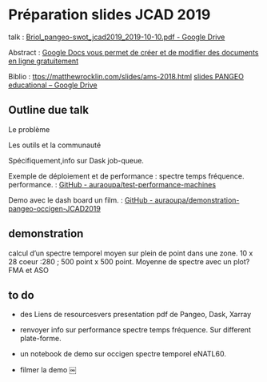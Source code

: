 # Préparation slides JCAD 2019
talk : [Briol_pangeo-swot_jcad2019_2019-10-10.pdf - Google Drive](https://drive.google.com/file/d/1p2w7XyebtQ1SWs95uWoN17JPfdnVvrtT/view?usp=sharing)

Abstract : [Google Docs vous permet de créer et de modifier des documents en ligne gratuitement](https://docs.google.com/document/d/1YSR2cLvmOKBx2m3VO4kfnHxtOMhu9GWdFT27uOUyaBI/edit)

Biblio :  [ttps://matthewrocklin.com/slides/ams-2018.html](https://matthewrocklin.com/slides/ams-2018.html) 
[slides PANGEO educational – Google Drive](https://drive.google.com/drive/folders/1YQdUTf9V4VAZkUrs1AD_9fm4xNCVsD43?usp=sharing)

## Outline due talk
Le problème

Les outils et la communauté

Spécifiquement,info sur Dask job-queue.

Exemple de déploiement et de performance : spectre temps fréquence. performance. : [GitHub - auraoupa/test-performance-machines](https://github.com/auraoupa/test-performance-machines)

Demo avec le dash board un film. : [GitHub - auraoupa/demonstration-pangeo-occigen-JCAD2019](https://github.com/auraoupa/demonstration-pangeo-occigen-JCAD2019)


## demonstration

calcul d’un spectre temporel moyen sur plein de point dans une zone. 10 x 28 coeur :280 ; 500 point x 500 point. Moyenne de spectre avec un plot? FMA et ASO

## to do

- des Liens de resourcesvers presentation pdf de Pangeo, Dask, Xarray

- renvoyer info sur performance spectre temps fréquence. Sur different plate-forme.

- un notebook de demo sur occigen spectre temporel eNATL60.

- filmer la demo
￼

